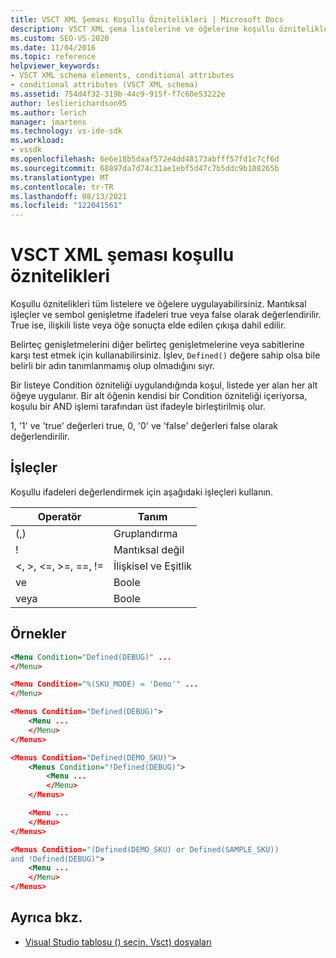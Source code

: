 ```yaml
---
title: VSCT XML Şeması Koşullu Öznitelikleri | Microsoft Docs
description: VSCT XML şema listelerine ve öğelerine koşullu öznitelikler uygulama hakkında bilgi öğrenin. Öznitelikler, elde edilen çıkışı denetleyerek true veya false olarak değerlendirilir.
ms.custom: SEO-VS-2020
ms.date: 11/04/2016
ms.topic: reference
helpviewer_keywords:
- VSCT XML schema elements, conditional attributes
- conditional attributes (VSCT XML schema)
ms.assetid: 754d4f32-319b-44c9-915f-f7c60e53222e
author: leslierichardson95
ms.author: lerich
manager: jmartens
ms.technology: vs-ide-sdk
ms.workload:
- vssdk
ms.openlocfilehash: 6e6e18b5daaf572e4dd48173abfff57fd1c7cf6d
ms.sourcegitcommit: 68897da7d74c31ae1ebf5d47c7b5ddc9b108265b
ms.translationtype: MT
ms.contentlocale: tr-TR
ms.lasthandoff: 08/13/2021
ms.locfileid: "122041561"
---
```

# <a name="vsct-xml-schema-conditional-attributes"></a>VSCT XML şeması koşullu öznitelikleri
Koşullu öznitelikleri tüm listelere ve öğelere uygulayabilirsiniz. Mantıksal işleçler ve sembol genişletme ifadeleri true veya false olarak değerlendirilir. True ise, ilişkili liste veya öğe sonuçta elde edilen çıkışa dahil edilir.

 Belirteç genişletmelerini diğer belirteç genişletmelerine veya sabitlerine karşı test etmek için kullanabilirsiniz. İşlev, `Defined()` değere sahip olsa bile belirli bir adın tanımlanmamış olup olmadığını sıyr.

 Bir listeye Condition özniteliği uygulandığında koşul, listede yer alan her alt öğeye uygulanır. Bir alt öğenin kendisi bir Condition özniteliği içeriyorsa, koşulu bir AND işlemi tarafından üst ifadeyle birleştirilmiş olur.

 1, '1' ve 'true' değerleri true, 0, '0' ve 'false' değerleri false olarak değerlendirilir.

## <a name="operators"></a>İşleçler
 Koşullu ifadeleri değerlendirmek için aşağıdaki işleçleri kullanın.

|Operatör|Tanım|
|--------------|----------------|
|(,)|Gruplandırma|
|!|Mantıksal değil|
|\<, >, \<=, >=, ==, !=|İlişkisel ve Eşitlik|
|ve|Boole|
|veya|Boole|

## <a name="examples"></a>Örnekler

```xml
<Menu Condition="Defined(DEBUG)" ...
</Menu>

<Menu Condition="%(SKU_MODE) = 'Demo'" ...
</Menu>

<Menus Condition="Defined(DEBUG)">
    <Menu ...
    </Menu>
</Menus>

<Menus Condition="Defined(DEMO_SKU)">
    <Menus Condition="!Defined(DEBUG)">
        <Menu ...
        </Menu>
    </Menus>

    <Menu ...
    </Menu>
</Menus>

<Menus Condition="(Defined(DEMO_SKU) or Defined(SAMPLE_SKU))
and !Defined(DEBUG)">
    <Menu ...
    </Menu>
</Menus>
```

## <a name="see-also"></a>Ayrıca bkz.
- [Visual Studio tablosu () seçin. Vsct) dosyaları](../extensibility/internals/visual-studio-command-table-dot-vsct-files.md)
